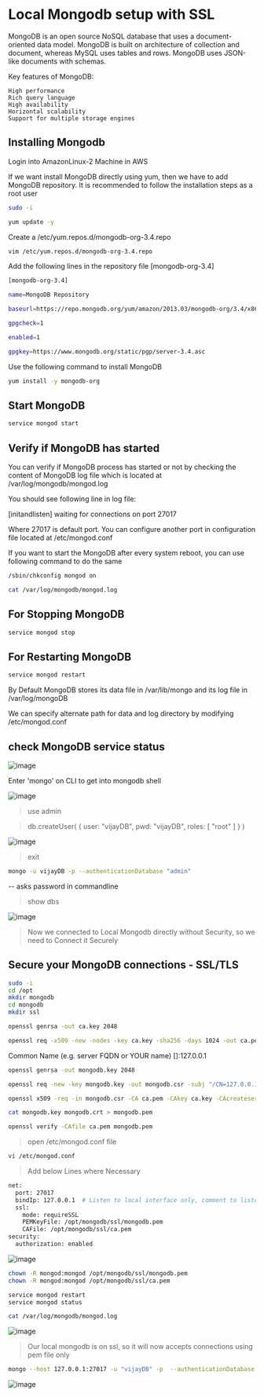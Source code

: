 # Local Mongodb setup with SSL

MongoDB is an open source NoSQL database that uses a document-oriented data model. MongoDB is built on architecture of collection and document, whereas MySQL uses tables and rows. MongoDB uses JSON-like documents with schemas.

Key features of MongoDB:

    High performance
    Rich query language
    High availability
    Horizontal scalability
    Support for multiple storage engines

## Installing Mongodb

Login into AmazonLinux-2 Machine in AWS  

If we want install MongoDB directly using yum, then we have to add MongoDB repository. It is recommended to follow the installation steps as a root user
```bash
sudo -i 
```
```bash
yum update -y
```
Create a  /etc/yum.repos.d/mongodb-org-3.4.repo
```bash
vim /etc/yum.repos.d/mongodb-org-3.4.repo
```
Add the following lines in the repository file [mongodb-org-3.4]
```bash
[mongodb-org-3.4]

name=MongoDB Repository

baseurl=https://repo.mongodb.org/yum/amazon/2013.03/mongodb-org/3.4/x86_64/

gpgcheck=1

enabled=1

gpgkey=https://www.mongodb.org/static/pgp/server-3.4.asc

```
Use the following command to install MongoDB
```bash
yum install -y mongodb-org
```
## Start MongoDB
```bash
service mongod start
```
## Verify if MongoDB has started

You can verify if MongoDB process has started or not by checking the content of MongoDB log file which is located at 
 /var/log/mongodb/mongod.log

You should see following line in log file:

[initandlisten] waiting for connections on port 27017

Where 27017 is default port. You can configure another port in configuration file located at /etc/mongod.conf

If you want to start the MongoDB after every system reboot, you can use following command to do the same
```bash
/sbin/chkconfig mongod on
```
```bash
cat /var/log/mongodb/mongod.log
```
## For Stopping MongoDB
```bash
service mongod stop
```
## For Restarting MongoDB
```bash
service mongod restart
```
By Default MongoDB stores its data file in /var/lib/mongo 
and its log file in /var/log/mongoDB

We can specify alternate path for data and log directory by modifying /etc/mongod.conf

## check MongoDB service status
![image](https://user-images.githubusercontent.com/66196388/184007361-e08d7faa-42f4-4aa0-a94c-4f130576f6e7.png)

Enter 'mongo' on CLI to get into mongodb shell

![image](https://user-images.githubusercontent.com/66196388/184007854-6e756b31-ace4-4adb-a297-9eb4e749d6b2.png)

>use admin

>db.createUser(
      {
          user: "vijayDB",
          pwd: "vijayDB",
          roles: [ "root" ]
      }
  )


![image](https://user-images.githubusercontent.com/66196388/184008417-b90a6f70-5c02-4648-b2e0-62e354d5e50b.png)

>exit

```bash
mongo -u vijayDB -p --authenticationDatabase "admin" 

```
 -- asks password in commandline

>show dbs

![image](https://user-images.githubusercontent.com/66196388/184008968-65d1c7ef-b68d-432d-8e51-3cac89c5dc0e.png)


>Now we connected to Local Mongodb directly without Security, so we need to Connect it Securely

## Secure your MongoDB connections - SSL/TLS

```bash
sudo -i
cd /opt
mkdir mongodb
cd mongodb
mkdir ssl

```
```bash
openssl genrsa -out ca.key 2048
```
```bash
openssl req -x509 -new -nodes -key ca.key -sha256 -days 1024 -out ca.pem
```
 Common Name (e.g. server FQDN or YOUR name) []:127.0.0.1
```bash
openssl genrsa -out mongodb.key 2048
```
```bash
openssl req -new -key mongodb.key -out mongodb.csr -subj "/CN=127.0.0.1"
```
```bash
openssl x509 -req -in mongodb.csr -CA ca.pem -CAkey ca.key -CAcreateserial -out mongodb.crt -days 500 -sha256
```
```bash
cat mongodb.key mongodb.crt > mongodb.pem
```
```bash
openssl verify -CAfile ca.pem mongodb.pem
```

>open /etc/mongod.conf file

```bash
vi /etc/mongod.conf
```
>Add below Lines where Necessary
```bash
net:
  port: 27017
  bindIp: 127.0.0.1  # Listen to local interface only, comment to listen on all interface
  ssl:
    mode: requireSSL
    PEMKeyFile: /opt/mongodb/ssl/mongodb.pem
    CAFile: /opt/mongodb/ssl/ca.pem
security:
  authorization: enabled

```
![image](https://user-images.githubusercontent.com/66196388/184013423-40b97469-8769-4ce3-b587-a30ed78812c1.png)

```bash
chown -R mongod:mongod /opt/mongodb/ssl/mongodb.pem
chown -R mongod:mongod /opt/mongodb/ssl/ca.pem
```
```bash
service mongod restart
service mongod status
```
```bash
cat /var/log/mongodb/mongod.log
```
![image](https://user-images.githubusercontent.com/66196388/184012830-f0bf8ca6-7366-400c-ac55-b9f59c72346f.png)

>Our local mongodb is on ssl, so it will now accepts connections using pem file only
```bash
mongo --host 127.0.0.1:27017 -u "vijayDB" -p  --authenticationDatabase "admin" --ssl --sslCAFile /opt/mongodb/ssl/ca.pem --sslPEMKeyFile /opt/mongodb/ssl/mongodb.pem
```
![image](https://user-images.githubusercontent.com/66196388/184013869-6f1034fe-ff79-4f63-a5f8-fc4ebf8b0be6.png)

